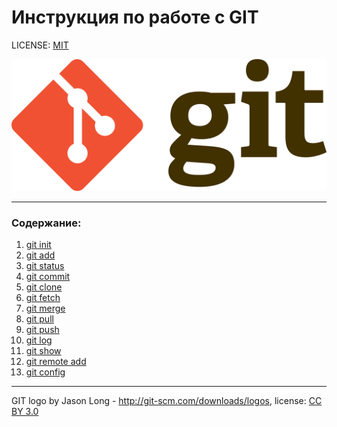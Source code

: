 # Инструкция по работе с GIT

LICENSE: [MIT](./license.md)

![git-logo](./assets/Git-logo.svg.png)

---

### Содержание:
1. [git init](./init.md)
2. [git add](./add.md)
3. [git status](./status.md)
4. [git commit](./commit.md)
5. [git clone](./clone.md)
6. [git fetch](./fetch.md)
7. [git merge](./merge.md)
8. [git pull](./pull.md)
9. [git push](./push.md)
10. [git log](./log.md)
11. [git show](./show.md)
12. [git remote add](./remote%20add.md)
13. [git config](./config.md)
---

GIT logo by Jason Long - http://git-scm.com/downloads/logos, license: [CC BY 3.0](https://creativecommons.org/licenses/by/3.0/)
